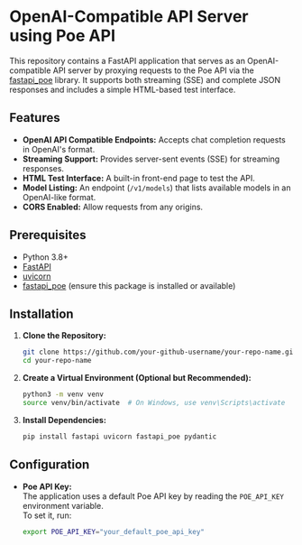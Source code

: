 # OpenAI-Compatible API Server using Poe API

This repository contains a FastAPI application that serves as an OpenAI-compatible API server by proxying requests to the Poe API via the [fastapi_poe](https://github.com/your-org/fastapi_poe) library. It supports both streaming (SSE) and complete JSON responses and includes a simple HTML-based test interface.

## Features

- **OpenAI API Compatible Endpoints:** Accepts chat completion requests in OpenAI's format.
- **Streaming Support:** Provides server-sent events (SSE) for streaming responses.
- **HTML Test Interface:** A built-in front-end page to test the API.
- **Model Listing:** An endpoint (`/v1/models`) that lists available models in an OpenAI-like format.
- **CORS Enabled:** Allow requests from any origins.

## Prerequisites

- Python 3.8+
- [FastAPI](https://fastapi.tiangolo.com/)
- [uvicorn](https://www.uvicorn.org/)
- [fastapi_poe](https://github.com/your-org/fastapi_poe) (ensure this package is installed or available)

## Installation

1. **Clone the Repository:**

    ```bash
    git clone https://github.com/your-github-username/your-repo-name.git
    cd your-repo-name
    ```

2. **Create a Virtual Environment (Optional but Recommended):**

    ```bash
    python3 -m venv venv
    source venv/bin/activate  # On Windows, use venv\Scripts\activate
    ```

3. **Install Dependencies:**

    ```bash
    pip install fastapi uvicorn fastapi_poe pydantic
    ```

## Configuration

- **Poe API Key:**  
  The application uses a default Poe API key by reading the `POE_API_KEY` environment variable.  
  To set it, run:
  
  ```bash
  export POE_API_KEY="your_default_poe_api_key"

